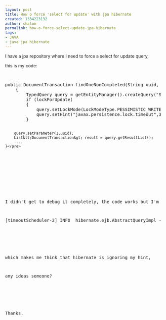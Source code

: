 ```yaml
---
layout: post
title: How o force 'select for update' with jpa hibernate
created: 1334223132
author: shalom
permalink: how-o-force-select-update-jpa-hibernate
tags:
- JAVA
- java jpa hibernate
---
```

<p>I have a jpa repository where I need to force a select for update query,</p>
<p>this is my code:</p>
<p>&nbsp;</p>
<pre title="code" class="brush: java;">
public DocumentTransaction findOneNonCompleted(String uuid, boolean lockForUpdate)
    {
        TypedQuery query = getEntityManager().createQuery(&quot;SELECT t FROM DocumentTransaction t WHERE t.uuid = ?1 AND t.docStatus = TransactionStatus.PROCESSING&quot;, DocumentTransaction.class);
        if (lockForUpdate)
        {
            query.setLockMode(LockModeType.PESSIMISTIC_WRITE);
            query.setHint(&quot;javax.persistence.lock.timeout&quot;,30000);
        }

        query.setParameter(1,uuid);
        List&lt;DocumentTransaction&gt; result = query.getResultList();
        ....
    }</pre>
<p>&nbsp;</p>
<p>&nbsp;</p>
<p>I didn't get to debug it completely, the code works but I'm not sure about locking because I keep seeing this log message from hibernate:</p>
<p>[timeoutScheduler-2] INFO&nbsp; hibernate.ejb.AbstractQueryImpl - Ignoring unrecognized query hint [javax.persistence.lock.timeout]</p>
<p>&nbsp;</p>
<p>which makes me think that hibernate is ignoring my hint,</p>
<p>any ideas someone?</p>
<p>&nbsp;</p>
<p>Thanks.</p>
<p>&nbsp;</p>
